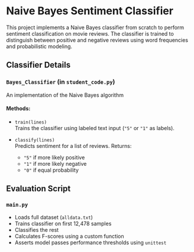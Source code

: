#  Naive Bayes Sentiment Classifier

This project implements a Naive Bayes classifier from scratch to perform sentiment classification on movie reviews. The classifier is trained to distinguish between positive and negative reviews using word frequencies and probabilistic modeling.


## Classifier Details

###  `Bayes_Classifier` (in `student_code.py`)

An implementation of the Naive Bayes algorithm

#### Methods:

- `train(lines)`  
  Trains the classifier using labeled text input (`"5"` or `"1"` as labels).

- `classify(lines)`  
  Predicts sentiment for a list of reviews. Returns:
  - `"5"` if more likely positive  
  - `"1"` if more likely negative  
  - `"0"` if equal probability

## Evaluation Script

### `main.py`

- Loads full dataset (`alldata.txt`)
- Trains classifier on first 12,478 samples
- Classifies the rest
- Calculates F-scores using a custom function
- Asserts model passes performance thresholds using `unittest`
